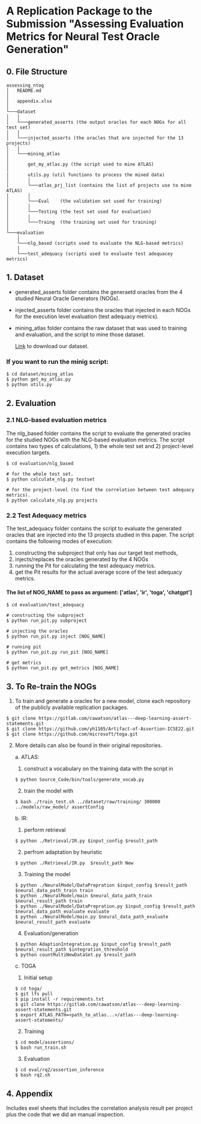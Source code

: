 # A Replication Package to the Submission "Assessing Evaluation Metrics for Neural Test Oracle Generation"

## 0. File Structure
```
assessing_ntog
│   README.md
│
│   appendix.xlsx
│
└───dataset
│   │
│   └───generated_asserts (the output oracles for each NOGs for all test set)
│   │
│   └───injected_asserts (the oracles that are injected for the 13 projects)
│   │
│   └───mining_atlas
│
│       get_my_atlas.py (the script used to mine ATLAS)
│
|       utils.py (util functions to process the mined data)
│       │
│       └───atlas_prj_list (contains the list of projects use to mine ATLAS)
│       │
│       └───Eval    (the validation set used for training)
│       │
│       └───Testing (the test set used for evaluation)
│       │
│       └───Traing  (the training set used for training)
│
└───evaluation
    │
    └───nlg_based (scripts used to evaluate the NLG-based metrics)
    │
    └───test_adequacy (scripts used to evaluate test adequacey metrics)   
```

## 1. Dataset
- generated_asserts folder contains the generaetd oracles from the 4 studied Neural Oracle Generators (NOGs).
- injected_asserts folder contains the oracles that injected in each NOGs for the execution level evaluation (test adequacy metrics).
- mining_atlas folder contains the raw dataset that was used to training and evaluation, and the script to mine those dataset.

    [Link](https://drive.google.com/drive/folders/1MA2fMbSXLNGgAZB6OU1kDwvHmfqeliv0?usp=sharing) to download our dataset.

### If you want to run the minig script:

```
$ cd dataset/mining_atlas
$ python get_my_atlas.py
$ python utils.py
```

## 2. Evaluation
### 2.1 NLG-based evaluation metrics
The nlg_based folder contains the script to evaluate the generated oracles for the studied NOGs with the NLG-based evaluation metrics.
The script contains two types of calculations, 1) the whole test set and 2) project-level execution targets.

```
$ cd evaluation/nlg_based

# for the whole test set.
$ python calculate_nlg.py testset

# for the project-level (to find the correlation between test adequacy metrics).
$ python calculate_nlg.py projects
```

### 2.2 Test Adequacy metrics
The test_adequacy folder contains the script to evaluate the generated oracles that are injected into the 13 projects studied in this paper.
The script contains the following modes of execution:
1. constructing the subproject that only has our target test methods,
2. injects/replaces the oracles generated by the 4 NOGs
3. running the Pit for calculating the test adequacy metrics.
4. get the Pit results for the actual average score of the test adequacy metrics.

#### The list of NOG_NAME to pass as argument: ['atlas', 'ir', 'toga', 'chatgpt']

```
$ cd evaluation/test_adequacy

# constructing the subproject
$ python run_pit.py subproject

# injecting the oracles
$ python run_pit.py inject [NOG_NAME]

# running pit
$ python run_pit.py run_pit [NOG_NAME]

# get metrics
$ python run_pit.py get_metrics [NOG_NAME]
```

## 3. To Re-train the NOGs
1. To train and generate a oracles for a new model, clone each repository of the publicly available replication packages.
```
$ git clone https://gitlab.com/cawatson/atlas---deep-learning-assert-statements.git
$ git clone https://github.com/yh1105/Artifact-of-Assertion-ICSE22.git
$ git clone https://github.com/microsoft/toga.git
```

2. More details can also be found in their original repositories.

    a. ATLAS:
    1. construct a vocabulary on the training data with the script in
    ```
    $ python Source_Code/bin/tools/generate_vocab.py
    ```
    2. train the model with
    ```
    $ bash ./train_test.sh ../dataset/raw/training/ 300000 ../models/raw_model/ assertConfig
    ```

    b. IR:
    1. perform retrieval
    ```
    $ python ./Retrieval/IR.py $input_config $result_path
    ```
    2. perfrom adaptation by heuristic
    ```
    $ python ./Retrieval/IR.py  $result_path New 
    ```
    3. Training the model
    ```
    $ python ./NeuralModel/DataPrepration $input_config $result_path $neural_data_path_train train
    $ python ./NeuralModel/main $neural_data_path_train $neural_result_path train
    $ python ./NeuralModel/DataPrepration.py $input_config $result_path $neural_data_path_evaluate evaluate
    $ python ./NeuralModel/main.py $neural_data_path_evaluate  $neural_result_path evaluate
    ```
    4. Evaluation/generation
    ```
    $ python AdaptionIntegration.py $input_config $result_path $neural_result_path $integration_threshold
    $ python countMultiNewDataSet.py $result_path
    ```
    
    c. TOGA
    1. Initial setup
    ```
    $ cd toga/
    $ git lfs pull
    $ pip install -r requirements.txt
    $ git clone https://gitlab.com/cawatson/atlas---deep-learning-assert-statements.git
    $ export ATLAS_PATH=<path_to_atlas...>/atlas---deep-learning-assert-statements/
    ```
    2. Training
    ```   
    $ cd model/assertions/
    $ bash run_train.sh
    ```
    3. Evaluation
    ```
    $ cd eval/rq2/assertion_inference
    $ bash rq2.sh
    ```

## 4. Appendix
Includes exel sheets that includes the correlation analysis result per project plus the code that we did an manual inspection.